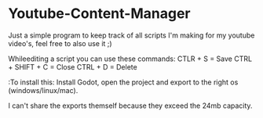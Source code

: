 # Youtube-Content-Manager
Just a simple program to keep track of all scripts I'm making for my youtube video's, feel free to also use it ;)

Whileediting a script you can use these commands:
CTLR + S = Save
CTRL + SHIFT + C = Close
CTRL + D = Delete


:To install this: Install Godot, open the project and export to the right os (windows/linux/mac).

I can't share the exports themself because they exceed the 24mb capacity.
